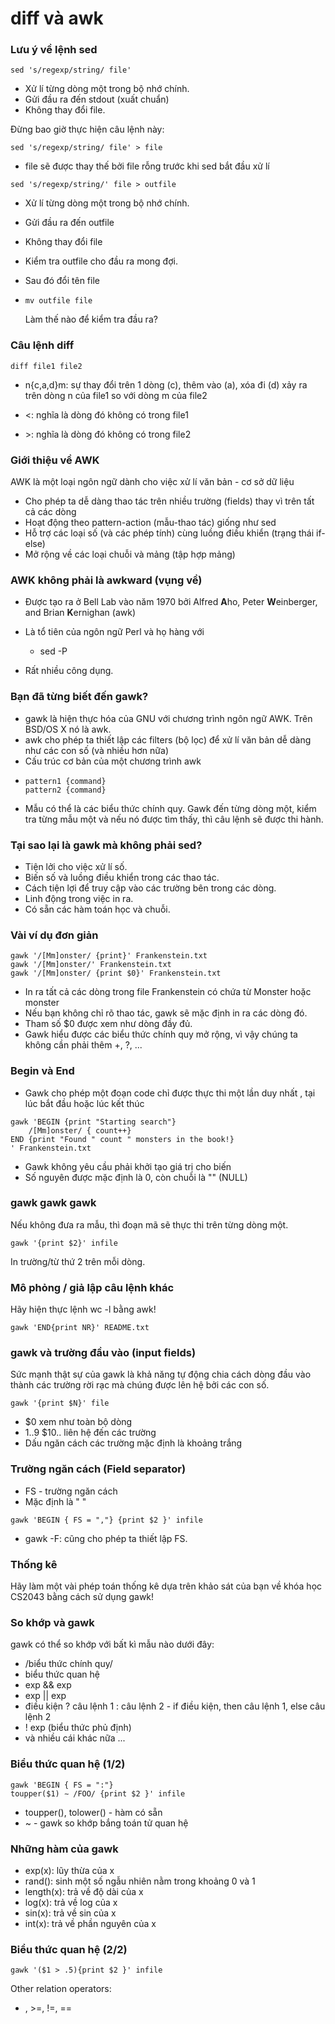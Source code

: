 # diff và awk

### Lưu ý về lệnh sed

```
sed 's/regexp/string/ file'
```

* Xử lí từng dòng một trong bộ nhớ chính.
* Gửi đầu ra đến stdout \(xuất chuẩn\)
* Không thay đổi file.

Đừng bao giờ thực hiện câu lệnh này:

```
sed 's/regexp/string/ file' > file
```

* file sẽ được thay thế bởi file rỗng trước khi sed bắt đầu xử lí

```
sed 's/regexp/string/' file > outfile
```

* Xử lí từng dòng một trong bộ nhớ chính.
* Gửi đầu ra đến outfile
* Không thay đổi file
* Kiểm tra outfile cho đầu ra mong đợi.
* Sau đó đổi tên file
* ```
  mv outfile file
  ```

  Làm thế nào để kiểm tra đầu ra?

### Câu lệnh diff

```
diff file1 file2
```

* n{c,a,d}m: sự thay đổi trên 1 dòng \(c\), thêm vào \(a\), xóa đi \(d\) xảy ra trên dòng n của file1 so với dòng m của file2

* &lt;: nghĩa là dòng đó không có trong file1

* &gt;: nghĩa là dòng đó không có trong file2

### Giới thiệu về AWK

AWK là một loại ngôn ngữ dành cho việc xử lí văn bản - cơ sở dữ liệu

* Cho phép ta dễ dàng thao tác trên nhiều trường \(fields\) thay vì trên tất cả các dòng
* Hoạt động theo pattern-action \(mẫu-thao tác\) giống như sed
* Hỗ trợ các loại số \(và các phép tính\) cùng luồng điều khiển \(trạng thái if-else\)
* Mở rộng về các loại chuỗi và mảng \(tập hợp mảng\)

### AWK không phải là awkward \(vụng về\)

* Được tạo ra ở Bell Lab vào năm 1970 bởi  Alfred **A**ho, Peter **W**einberger, and Brian **K**ernighan \(awk\)
* Là tổ tiên của ngôn ngữ Perl và họ hàng với

  * sed -P

* Rất nhiều công dụng.

### Bạn đã từng biết đến gawk?

* gawk là hiện thực hóa của GNU với chương trình ngôn ngữ AWK. Trên BSD/OS X nó là awk.
* awk cho phép ta thiết lập các filters \(bộ lọc\) để xử lí văn bản dễ dàng như các con số \(và nhiều hơn nữa\)
* Cấu trúc cơ bản của một chương trình awk
* ```
  pattern1 {command}
  pattern2 {command}
  ```
* Mẫu có thể là các biểu thức chính quy. Gawk đến từng dòng một, kiểm tra từng mẫu một và nếu nó được tìm thấy, thì câu lệnh sẽ được thi hành.

### Tại sao lại là gawk mà không phải sed?

* Tiện lởi cho việc xử lí số.
* Biến số và luồng điều khiển trong các thao tác.
* Cách tiện lợi để truy cập vào các trường bên trong các dòng.
* Linh động trong việc in ra.
* Có sẵn các hàm toán học và chuỗi.

### Vài ví dụ đơn giản

```
gawk '/[Mm]onster/ {print}' Frankenstein.txt
gawk '/[Mm]onster/' Frankenstein.txt
gawk '/[Mm]onster/ {print $0}' Frankenstein.txt
```

* In ra tất cả các dòng trong file Frankenstein có chứa từ Monster hoặc monster
* Nếu bạn không chỉ rõ thao tác, gawk sẽ mặc định in ra các dòng đó.
* Tham số $0 được xem như dòng đầy đủ.
* Gawk hiểu được các biểu thức chính quy mở rộng, vì vậy chúng ta không cần phải thêm +, ?, ...

### Begin và End

* Gawk cho phép một đoạn code chỉ được thực thi một lần duy nhất , tại lúc bắt đầu hoặc lúc kết thúc

```
gawk 'BEGIN {print "Starting search"}
    /[Mm]onster/ { count++}
END {print "Found " count " monsters in the book!}
' Frankenstein.txt
```

* Gawk không yêu cầu phải khởi tạo giá trị cho biến
* Số nguyên được mặc định là 0, còn chuỗi là "" \(NULL\)

### gawk gawk gawk

Nếu không đưa ra mẫu, thì đoạn mã sẽ thực thi trên từng dòng một.

```
gawk '{print $2}' infile
```

In trường/từ thứ 2 trên mỗi dòng.

### Mô phỏng / giả lập câu lệnh khác

Hãy hiện thực lệnh wc -l bằng awk!

```
gawk 'END{print NR}' README.txt
```

### gawk và trường đầu vào \(input fields\)

Sức mạnh thật sự của gawk là khả năng tự động chia cách dòng đầu vào thành các trường rời rạc mà chúng được lên hệ bởi các con số.

```
gawk '{print $N}' file
```

* $0 xem như toàn bộ dòng
* $1..$9 $10.. liên hệ đến các trường
* Dấu ngăn cách các trường mặc định là khoảng trắng

### Trường ngăn cách \(Field separator\)

* FS - trường ngăn cách
* Mặc định là " "

```
gawk 'BEGIN { FS = ","} {print $2 }' infile
```

* gawk -F: cũng cho phép ta thiết lập FS.

### Thống kê

Hãy làm một vài phép toán thống kê dựa trên khảo sát của bạn về khóa học CS2043 bằng cách sử dụng gawk!

### So khớp và gawk

gawk có thể so khớp với bất kì mẫu nào dưới đây:

* /biểu thức chính quy/
* biểu thức quan hệ
* exp && exp
* exp \|\| exp
* điều kiện ? câu lệnh 1 : câu lệnh 2 - if điều kiện, then câu lệnh 1, else câu lệnh 2
* ! exp \(biểu thức phủ định\)
* và nhiều cái khác nữa ...

### Biểu thức quan hệ \(1/2\)

```
gawk 'BEGIN { FS = ":"}
toupper($1) ∼ /FOO/ {print $2 }' infile
```

* toupper\(\), tolower\(\) - hàm có sẵn
* ~ - gawk so khớp bắng toán tử quan hệ

### Những hàm của gawk

* exp\(x\): lũy thừa của x
* rand\(\): sinh một số ngẫu nhiên nằm trong khoảng 0 và 1
* length\(x\): trả về độ dài của x
* log\(x\): trả về log của x
* sin\(x\): trả về sin của x
* int\(x\): trả về phần nguyên của x

### Biểu thức quan hệ \(2/2\)

```
gawk '($1 > .5){print $2 }' infile
```

Other relation operators:

* , &gt;=, !=, ==





